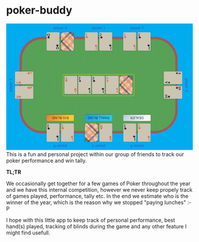 # poker-buddy

![Example](/readme/game-example.jpg?raw=true "Game")
This is a fun and personal project within our group of friends to track our poker performance and win tally.

**TL;TR**

We occasionally get together for a few games of Poker throughout the year and we have this internal competition,
however we never keep propely track of games played, performance, tally etc.
In the end we estimate who is the winner of the year, which is the reason why we stopped "paying lunches" :-P

I hope with this little app to keep track of personal performance, best hand(s) played, tracking of blinds during the game
and any other feature I might find usefull.
